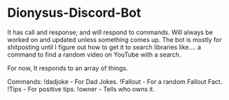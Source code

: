 # Dionysus-Discord-Bot

It has call and response; and will respond to commands. Will always be worked on and updated unless something comes up.
The bot is mostly for shitposting until I figure out how to get it to search libraries like.... a command to find a random video on YouTube with a search.

For now, It responds to an array of things.

Commands:
	!dadjoke - For Dad Jokes.
  !Fallout - For a random Fallout Fact.
  !Tips - For positive tips.
  !owner - Tells who owns it.
